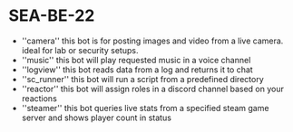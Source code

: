 # SEA-BE-22


- ''camera'' this bot is for posting images and video from a live camera. ideal for lab or security setups.
- ''music'' this bot will play requested music in a voice channel
- ''logview'' this bot reads data from a log and returns it to chat
- ''sc_runner'' this bot will run a script from a predefined directory
- ''reactor'' this bot will assign roles in a discord channel based on your reactions
- ''steamer'' this bot queries live stats from a specified steam game server and shows player count in status
